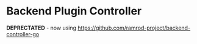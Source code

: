 # Backend Plugin Controller

**DEPRECTATED** - now using https://github.com/ramrod-project/backend-controller-go